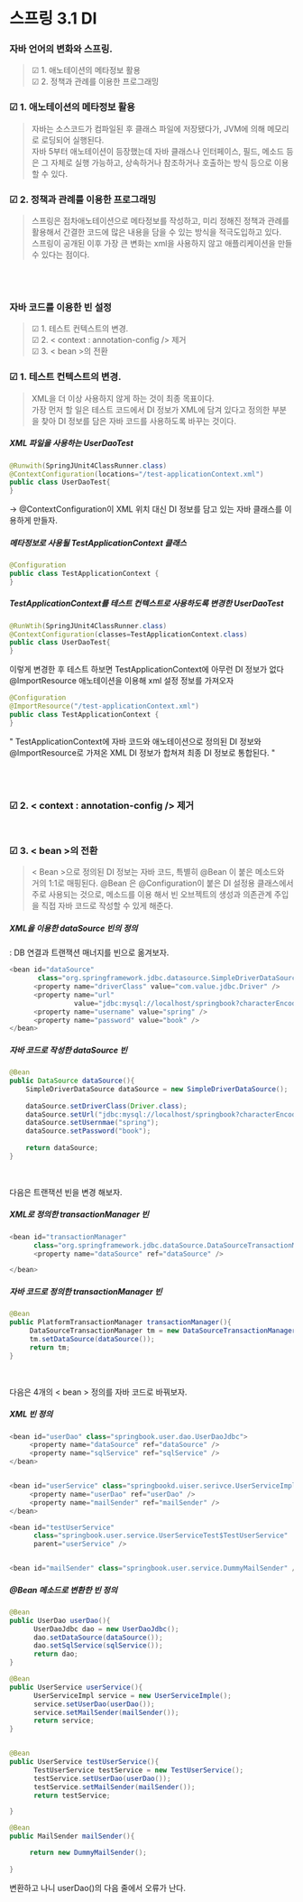 # 스프링 3.1 DI


### 자바 언어의 변화와 스프링. 

> ☑ 1. 애노테이션의 메타정보 활용 <br>
> ☑ 2. 정책과 관례를 이용한 프로그래밍


### ☑ 1. 애노테이션의 메타정보 활용

> 자바는 소스코드가 컴파일된 후 클래스 파일에 저장됐다가, JVM에 의해 메모리로 로딩되어 실행된다. <br>
> 자바 5부터 애노테이션이 등장했는데 자바 클래스나 인터페이스, 필드, 메소드 등은 그 자체로 실행 가능하고, 상속하거나 참조하거나 호출하는 방식 등으로 이용할 수 있다.


### ☑ 2. 정책과 관례를 이용한 프로그래밍

> 스프링은 점차애노테이션으로 메타정보를 작성하고, 미리 정해진 정책과 관례를 활용해서 간결한 코드에 많은 내용을 담을 수 있는 방식을 적극도입하고 있다. <br>
> 스프링이 공개된 이후 가장 큰 변화는 xml을 사용하지 않고 애플리케이션을 만들 수 있다는 점이다.


 <br><br>
 
 
 ### 자바 코드를 이용한 빈 설정
 
 > ☑ 1. 테스트 컨텍스트의 변경. <br>
 > ☑ 2. < context : annotation-config /> 제거 <br> 
 > ☑ 3. < bean >의 전환 <br>
  
###  ☑ 1. 테스트 컨텍스트의 변경.
  
> XML을 더 이상 사용하지 않게 하는 것이 최종 목표이다. <br>
> 가장 먼저 할 일은 테스트 코드에서 DI 정보가 XML에 담겨 있다고 정의한 부분을 찾아 DI 정보를 담은 자바 코드를 사용하도록 바꾸는 것이다.
  
  
  
##### XML 파일을 사용하는 UserDaoTest

```java
@Runwith(SpringJUnit4ClassRunner.class)
@ContextConfiguration(locations="/test-applicationContext.xml")
public class UserDaoTest{
}
```

-> @ContextConfiguration이 XML 위치 대신 DI 정보를 담고 있는 자바 클래스를 이용하게 만들자. 

##### 메타정보로 사용될 TestApplicationContext 클래스

```JAVA
@Configuration
public class TestApplicationContext {
}
```

##### TestApplicationContext를 테스트 컨텍스트로 사용하도록 변경한 UserDaoTest

```JAVA
@RunWtih(SpringJUnit4ClassRunner.class)
@ContextConfiguration(classes=TestApplicationContext.class)
public class UserDaoTest{
}
```

이렇게 변경한 후 테스트 하보면 TestApplicationContext에 아무런 DI 정보가 없다 @ImportResource 애노테이션을 이용해 xml 설정 정보를 가져오자

```java
@Configuration
@ImportResource("/test-applicationContext.xml")
public class TestApplicationContext {
}

```
 
" TestApplicationContext에 자바 코드와 애노테이션으로 정의된 DI 정보와 @ImportResource로 가져온 XML DI 정보가 합쳐져 최종 DI 정보로 통합된다. "
 
<br><br>

### ☑ 2. < context : annotation-config /> 제거


<br>


### ☑ 3. < bean >의 전환

> < Bean >으로 정의된 DI 정보는 자바 코드, 특별히 @Bean 이 붙은 메소드와 거의 1:1로 매핑된다. @Bean 은 @Configuration이 붙은 DI 설정용 클래스에서 주로 사용되는 것으로, 메소드를 이용
> 해서 빈 오브젝트의 생성과 의존관계 주입을 직접 자바 코드로 작성할 수 있게 해준다.

##### XML을 이용한 dataSource 빈의 정의

: DB 연결과 트랜잭션 매너지를 빈으로 옮겨보자.

```java 
<bean id="dataSource" 
       class="org.springframework.jdbc.datasource.SimpleDriverDataSource">
      <property name="driverClass" value="com.value.jdbc.Driver" />
      <property name="url"
                value="jdbc:mysql://localhost/springbook?characterEncoding=UTF-8" />
      <property name="username" value="spring" />
      <property name="password" value="book" />
</bean>
```


##### 자바 코드로 작성한 dataSource 빈 

```java
@Bean
public DataSource dataSource(){
    SimpleDriverDataSource dataSource = new SimpleDriverDataSource();
    
    dataSource.setDriverClass(Driver.class);
    dataSource.setUrl("jdbc:mysql://localhost/springbook?characterEncoding=UTF-8");
    dataSource.setUsernmae("spring");
    dataSource.setPassword("book");
    
    return dataSource; 
}
```
<br>

다음은 트랜잭션 빈을 변경 해보자.

##### XML로 정의한 transactionManager 빈

```java
<bean id="transactionManager"
      class="org.springframework.jdbc.dataSource.DataSourceTransactionManager">
      <property name="dataSource" ref="dataSource" />

</bean>
```


##### 자바 코드로 정의한 transactionManager 빈

```java
@Bean
public PlatformTransactionManager transactionManager(){
     DataSourceTransactionManager tm = new DataSourceTransactionManager();
     tm.setDataSource(dataSource());
     return tm;
}
```


<br>

다음은 4개의 < bean > 정의를 자바 코드로 바꿔보자. 

##### XML 빈 정의

```JAVA
<bean id="userDao" class="springbook.user.dao.UserDaoJdbc">
     <property name="dataSource" ref="dataSource" />
     <property name="sqlService" ref="sqlService" />
</bean>


<bean id="userService" class="springbookd.uiser.serivce.UserServiceImple">
     <property name="userDao" ref="userDao" />
     <property name="mailSender" ref="mailSender" />
</bean>

<bean id="testUserService"
      class="springbook.user.service.UserServiceTest$TestUserService"
      parent="userService" />


<bean id="mailSender" class="springbook.user.service.DummyMailSender" />
```

##### @Bean 메소드로 변환한 빈 정의

```java
@Bean
public UserDao userDao(){
      UserDaoJdbc dao = new UserDaoJdbc();
      dao.setDataSource(dataSource());
      dao.setSqlService(sqlService());
      return dao;
}

@Bean
public UserService userService(){
      UserServiceImpl service = new UserServiceImple();
      service.setUserDao(userDao());
      service.setMailSender(mailSender());
      return service; 
}


@Bean
public UserService testUserService(){
      TestUserService testService = new TestUserService();
      testService.setUserDao(userDao());
      testService.setMailSender(mailSender());
      return testService; 

}

@Bean
public MailSender mailSender(){

     return new DummyMailSender();
     
}
```
  
변환하고 나니 userDao()의 다음 줄에서 오류가 난다.
